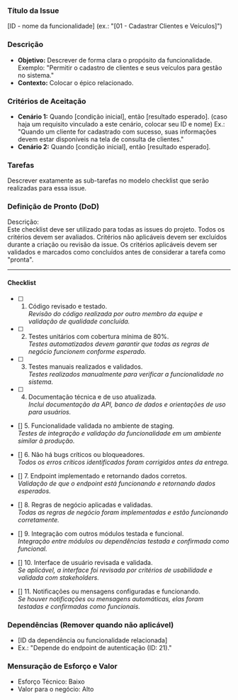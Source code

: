 ### **Título da Issue**

[ID - nome da funcionalidade] 
(ex.: "[01 - Cadastrar Clientes e Veículos]")

### **Descrição**

- **Objetivo:** Descrever de forma clara o propósito da funcionalidade. Exemplo: "Permitir o cadastro de clientes e seus veículos para gestão no sistema."
- **Contexto:** Colocar o épico relacionado.

### **Critérios de Aceitação**

- **Cenário 1:** Quando [condição inicial], então [resultado esperado].  (caso haja um requisito vinculado a este cenário, colocar seu ID e nome)
    Ex.: "Quando um cliente for cadastrado com sucesso, suas informações devem estar disponíveis na tela de consulta de clientes."
- **Cenário 2:** Quando [condição inicial], então [resultado esperado].

### **Tarefas**

Descrever exatamente as sub-tarefas no modelo checklist que serão realizadas para essa issue.

### **Definição de Pronto (DoD)**

Descrição:  
Este checklist deve ser utilizado para todas as issues do projeto. Todos os critérios devem ser avaliados. Critérios não aplicáveis devem ser excluídos durante a criação ou revisão da issue. Os critérios aplicáveis devem ser validados e marcados como concluídos antes de considerar a tarefa como "pronta".

---

#### Checklist

- [ ] 1. Código revisado e testado.  
   _Revisão do código realizada por outro membro da equipe e validação de qualidade concluída._

- [ ] 2. Testes unitários com cobertura mínima de 80%.  
   _Testes automatizados devem garantir que todas as regras de negócio funcionem conforme esperado._

- [ ] 3. Testes manuais realizados e validados.  
   _Testes realizados manualmente para verificar a funcionalidade no sistema._

- [ ] 4. Documentação técnica e de uso atualizada.  
   _Inclui documentação da API, banco de dados e orientações de uso para usuários._

- [] 5. Funcionalidade validada no ambiente de staging.  
   _Testes de integração e validação da funcionalidade em um ambiente similar à produção._

- [] 6. Não há bugs críticos ou bloqueadores.  
   _Todos os erros críticos identificados foram corrigidos antes da entrega._

- [] 7. Endpoint implementado e retornando dados corretos.  
   _Validação de que o endpoint está funcionando e retornando dados esperados._  

- [] 8. Regras de negócio aplicadas e validadas.  
   _Todas as regras de negócio foram implementadas e estão funcionando corretamente._  

- [] 9. Integração com outros módulos testada e funcional.  
   _Integração entre módulos ou dependências testada e confirmada como funcional._  

- [] 10. Interface de usuário revisada e validada.  
   _Se aplicável, a interface foi revisada por critérios de usabilidade e validada com stakeholders._  

- [] 11. Notificações ou mensagens configuradas e funcionando.  
   _Se houver notificações ou mensagens automáticas, elas foram testadas e confirmadas como funcionais._  

### **Dependências (Remover quando não aplicável)**

- [ID da dependência ou funcionalidade relacionada]
- Ex.: "Depende do endpoint de autenticação (ID: 21)."

### Mensuração de Esforço e Valor

- Esforço Técnico: Baixo
- Valor para o negócio: Alto
